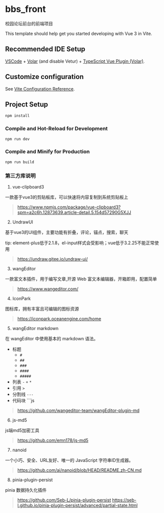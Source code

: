 # bbs_front

校园论坛前台的前端项目

This template should help get you started developing with Vue 3 in Vite.

## Recommended IDE Setup

[VSCode](https://code.visualstudio.com/) + [Volar](https://marketplace.visualstudio.com/items?itemName=Vue.volar) (and disable Vetur) + [TypeScript Vue Plugin (Volar)](https://marketplace.visualstudio.com/items?itemName=Vue.vscode-typescript-vue-plugin).

## Customize configuration

See [Vite Configuration Reference](https://vitejs.dev/config/).

## Project Setup

```sh
npm install
```

### Compile and Hot-Reload for Development

```sh
npm run dev
```

### Compile and Minify for Production

```sh
npm run build
```

### 第三方库说明
1. vue-clipboard3

一款基于vue3的剪贴板库，可以快速将内容复制到系统剪贴板上
> https://www.npmjs.com/package/vue-clipboard3?spm=a2c6h.12873639.article-detail.5.154d57290G5XJJ

2. UndrawUI

基于vue3的UI组件，主要功能有折叠，评论，锚点，搜索，聊天

<block>tip: element-plus低于2.1.8，el-input样式会受影响；vue低于3.2.25不能正常使用</block>
> https://undraw.gitee.io/undraw-ui/


3. wangEditor

一款富文本插件，用于编写文章,开源 Web 富文本编辑器，开箱即用，配置简单
> https://www.wangeditor.com/


4. IconPark

图标库，拥有丰富且可编辑的图标资源

> https://iconpark.oceanengine.com/home


5. wangEditor markdown

在 wangEditor 中使用基本的 markdown 语法。
- 标题
    - `#`
    - `##`
    - `###`
    - `####`
    - `#####`
- 列表 `-` `+` `*`
- 引用 `>`
- 分割线 `---`
- 代码块 ```js

> https://github.com/wangeditor-team/wangEditor-plugin-md

6. js-md5

js端md5加密工具

> https://github.com/emn178/js-md5

7. nanoid

一个小巧、安全、URL友好、唯一的 JavaScript 字符串ID生成器。

> https://github.com/ai/nanoid/blob/HEAD/README.zh-CN.md

8.  pinia-plugin-persist

pinia 数据持久化插件

> https://github.com/Seb-L/pinia-plugin-persist
> https://seb-l.github.io/pinia-plugin-persist/advanced/partial-state.html